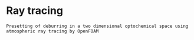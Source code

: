 # Ray tracing
`Presetting of deburring in a two dimensional optochemical space using atmospheric ray tracing by OpenFOAM`
